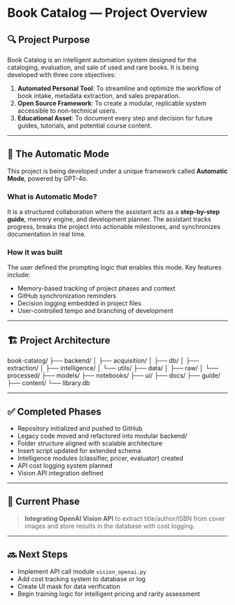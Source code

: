 # Book Catalog — Project Overview

## 🔍 Project Purpose

Book Catalog is an intelligent automation system designed for the cataloging, evaluation, and sale of used and rare books. It is being developed with three core objectives:

1. **Automated Personal Tool**: To streamline and optimize the workflow of book intake, metadata extraction, and sales preparation.
2. **Open Source Framework**: To create a modular, replicable system accessible to non-technical users.
3. **Educational Asset**: To document every step and decision for future guides, tutorials, and potential course content.

---

## 🤖 The Automatic Mode

This project is being developed under a unique framework called **Automatic Mode**, powered by GPT-4o.

### What is Automatic Mode?

It is a structured collaboration where the assistant acts as a **step-by-step guide**, memory engine, and development planner. The assistant tracks progress, breaks the project into actionable milestones, and synchronizes documentation in real time.

### How it was built

The user defined the prompting logic that enables this mode. Key features include:
- Memory-based tracking of project phases and context
- GitHub synchronization reminders
- Decision logging embedded in project files
- User-controlled tempo and branching of development

---

## 🏗️ Project Architecture

book-catalog/
├── backend/
│ ├── acquisition/
│ ├── db/
│ ├── extraction/
│ ├── intelligence/
│ └── utils/
├── data/
│ ├── raw/
│ └── processed/
├── models/
├── notebooks/
├── ui/
├── docs/
├── guide/
├── content/
└── library.db

---

## ✅ Completed Phases

- Repository initialized and pushed to GitHub
- Legacy code moved and refactored into modular backend/
- Folder structure aligned with scalable architecture
- Insert script updated for extended schema
- Intelligence modules (classifier, pricer, evaluator) created
- API cost logging system planned
- Vision API integration defined

---

## 🔄 Current Phase

> **Integrating OpenAI Vision API** to extract title/author/ISBN from cover images and store results in the database with cost logging.

---

## 🔜 Next Steps

- Implement API call module `vision_openai.py`
- Add cost tracking system to database or log
- Create UI mask for data verification
- Begin training logic for intelligent pricing and rarity assessment
